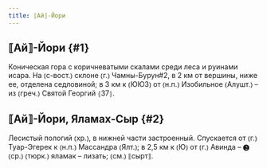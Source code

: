 ```yaml
---
title: ⟦Ай⟧-Йори
---
```

## ⟦Ай⟧-Йори {#1}

Коническая гора с коричневатыми скалами среди леса и руинами исара. На ⦅с-вост.⦆ склоне ⦅г.⦆ Чамны-Бурун#2, в 2 км от вершины, ниже ее, отделена седловиной; в 3 км к ⦅ЮЮЗ⦆ от ⦅н.п.⦆ Изобильное ⦅Алушт.⦆ – из ⦅греч.⦆ Святой Георгий ⦃З7⦄.

## ⟦Ай⟧-Йори, Яламах-Сыр {#2}

Лесистый пологий ⦅хр.⦆, в нижней части застроенный. Спускается от ⦅г.⦆ Туар-Эгерек к ⦅н.п.⦆ Массандра ⦅Ялт.⦆; в 2,5 км к ⦅Ю⦆ от ⦅г.⦆ Авинда – ❷ ⦅ср.⦆ ⦅тюрк.⦆ яламак – лизать; ⦅см.⦆ ⟦сырт⟧.
